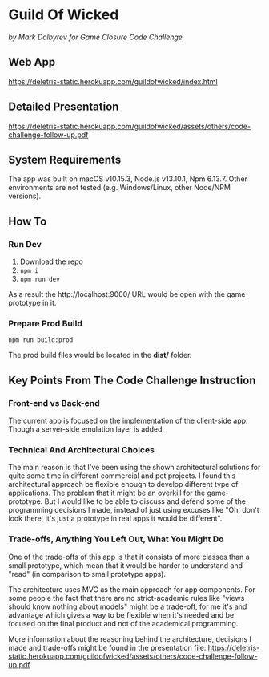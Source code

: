 # Guild Of Wicked
*by Mark Dolbyrev for Game Closure Code Challenge*

## Web App
https://deletris-static.herokuapp.com/guildofwicked/index.html

## Detailed Presentation
https://deletris-static.herokuapp.com/guildofwicked/assets/others/code-challenge-follow-up.pdf

## System Requirements

The app was built on macOS v10.15.3, Node.js v13.10.1, Npm 6.13.7. Other environments are not tested (e.g. Windows/Linux, other Node/NPM versions).

## How To

### Run Dev 
1. Download the repo
2. ``npm i``
3. ``npm run dev``

As a result the http://localhost:9000/ URL would be open with the game prototype in it.

### Prepare Prod Build
``npm run build:prod``

The prod build files would be located in the **dist/** folder.

## Key Points From The Code Challenge Instruction

### Front-end vs Back-end
The current app is focused on the implementation of the client-side app. Though a server-side emulation layer is added.

### Technical And Architectural Choices
The main reason is that I've been using the shown architectural solutions for quite some time in different commercial and pet projects. I found this architectural approach be flexible enough to develop different type of applications. The problem that it might be an overkill for the game-prototype. But I would like to be able to discuss and defend some of the programming decisions I made, instead of just using excuses like "Oh, don't look there, it's just a prototype in real apps it would be different".

### Trade-offs, Anything You Left Out, What You Might Do
One of the trade-offs of this app is that it consists of more classes than a small prototype, which mean that it would be harder to understand and "read" (in comparison to small prototype apps).

The architecture uses MVC as the main approach for app components. For some people the fact that there are no strict-academic rules like "views should know nothing about models" might be a trade-off, for me it's and advantage which gives a way to be flexible when it's needed and be focused on the final product and not of the academical programming.

More information about the reasoning behind the architecture, decisions I made and trade-offs might be found in the presentation file: https://deletris-static.herokuapp.com/guildofwicked/assets/others/code-challenge-follow-up.pdf

